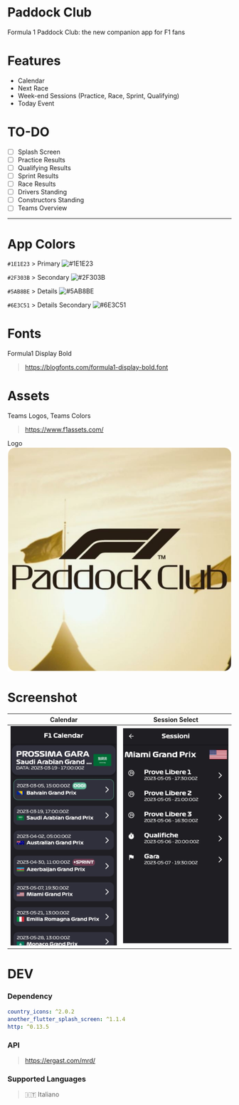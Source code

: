 # Paddock Club
Formula 1 Paddock Club: the new companion app for F1 fans

# Features

- Calendar
- Next Race
- Week-end Sessions (Practice, Race, Sprint, Qualifying) 
- Today Event

# TO-DO

- [ ] Splash Screen
- [ ] Practice Results
- [ ] Qualifying Results
- [ ] Sprint Results
- [ ] Race Results
- [ ] Drivers Standing
- [ ] Constructors Standing
- [ ] Teams Overview

---

# App Colors
`#1E1E23` > Primary ![#1E1E23](https://via.placeholder.com/15/1E1E23/1E1E23.png)

`#2F303B` > Secondary ![#2F303B](https://via.placeholder.com/15/2F303B/2F303B.png)

`#5AB8BE` > Details ![#5AB8BE](https://via.placeholder.com/15/5AB8BE/5AB8BE.png)

`#6E3C51` > Details Secondary ![#6E3C51](https://via.placeholder.com/15/6E3C51/6E3C51.png)

# Fonts
Formula1 Display Bold
> https://blogfonts.com/formula1-display-bold.font


# Assets
Teams Logos, Teams Colors
> https://www.f1assets.com/

Logo
![App Logo](/assets/favicon.png)

# Screenshot
| Calendar  | Session Select |
| ------------- | ------------- |
| ![Calendar](screenshot/Calendar.jpg)  | ![Session Select](screenshot/Session-Select.jpg)  |

# DEV
### Dependency
```yaml
country_icons: ^2.0.2
another_flutter_splash_screen: ^1.1.4
http: ^0.13.5
```

### API
> https://ergast.com/mrd/

### Supported Languages
> 🇮🇹 Italiano
